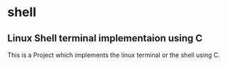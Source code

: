 # shell
## Linux Shell terminal implementaion using C

This is a Project which implements the linux terminal or the shell using C. 
